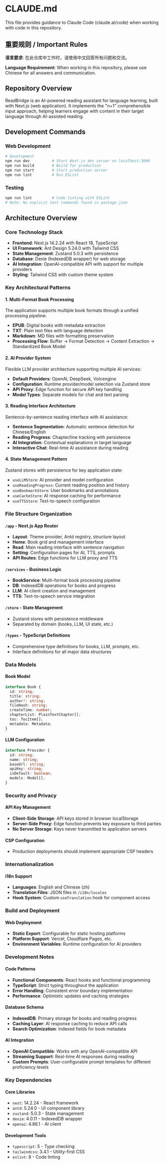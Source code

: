
# CLAUDE.md

This file provides guidance to Claude Code (claude.ai/code) when working with code in this repository.
## 重要规则 / Important Rules

**语言要求**: 在此仓库中工作时，请使用中文回答所有问题和交流。

**Language Requirement**: When working in this repository, please use Chinese for all answers and communication.

## Repository Overview

ReadBridge is an AI-powered reading assistant for language learning, built with Next.js (web application). It implements the "n+1" comprehensible input approach, helping learners engage with content in their target language through AI-assisted reading.

## Development Commands

### Web Development
```bash
# Development
npm run dev          # Start Next.js dev server on localhost:3000
npm run build        # Build for production
npm run start        # Start production server
npm run lint         # Run ESLint
```


### Testing
```bash
npm run lint         # Code linting with ESLint
# Note: No explicit test commands found in package.json
```

## Architecture Overview

### Core Technology Stack
- **Frontend**: Next.js 14.2.24 with React 18, TypeScript
- **UI Framework**: Ant Design 5.24.0 with Tailwind CSS
- **State Management**: Zustand 5.0.3 with persistence
- **Database**: Dexie (IndexedDB wrapper) for web storage
- **AI Integration**: OpenAI-compatible API with support for multiple providers
- **Styling**: Tailwind CSS with custom theme system

### Key Architectural Patterns

#### 1. Multi-Format Book Processing
The application supports multiple book formats through a unified processing pipeline:
- **EPUB**: Digital books with metadata extraction
- **TXT**: Plain text files with language detection
- **Markdown**: MD files with formatting preservation
- **Processing Flow**: Buffer → Format Detection → Content Extraction → Standardized Book Model

#### 2. AI Provider System
Flexible LLM provider architecture supporting multiple AI services:
- **Default Providers**: OpenAI, DeepSeek, Volcengine
- **Configuration**: Runtime provider/model selection via Zustand store
- **API Proxy**: Edge function for secure API key handling
- **Model Types**: Separate models for chat and text parsing

#### 3. Reading Interface Architecture
Sentence-by-sentence reading interface with AI assistance:
- **Sentence Segmentation**: Automatic sentence detection for Chinese/English
- **Reading Progress**: Chapter/line tracking with persistence
- **AI Integration**: Contextual explanations in target language
- **Interactive Chat**: Real-time AI assistance during reading

#### 4. State Management Pattern
Zustand stores with persistence for key application state:
- `useLLMStore`: AI provider and model configuration
- `useReadingProgress`: Current reading position and history
- `useBookmarkStore`: User bookmarks and annotations
- `useCacheStore`: AI response caching for performance
- `useTTSStore`: Text-to-speech configuration

### File Structure Organization

#### `/app` - Next.js App Router
- **Layout**: Theme provider, Antd registry, structure layout
- **Home**: Book grid and management interface
- **Read**: Main reading interface with sentence navigation
- **Setting**: Configuration pages for AI, TTS, prompts
- **API Routes**: Edge functions for LLM proxy and TTS

#### `/services` - Business Logic
- **BookService**: Multi-format book processing pipeline
- **DB**: IndexedDB operations for books and progress
- **LLM**: AI client creation and management
- **TTS**: Text-to-speech service integration

#### `/store` - State Management
- Zustand stores with persistence middleware
- Separated by domain (books, LLM, UI state, etc.)

#### `/types` - TypeScript Definitions
- Comprehensive type definitions for books, LLM, prompts, etc.
- Interface definitions for all major data structures

### Data Models

#### Book Model
```typescript
interface Book {
  id: string;
  title: string;
  author?: string;
  fileHash: string;
  createTime: number;
  chapterList: PlainTextChapter[];
  toc: TocItem[];
  metadata: Metadata;
}
```

#### LLM Configuration
```typescript
interface Provider {
  id: string;
  name: string;
  baseUrl: string;
  apiKey: string;
  isDefault: boolean;
  models: Model[];
}
```

### Security and Privacy

#### API Key Management
- **Client-Side Storage**: API keys stored in browser localStorage
- **Server-Side Proxy**: Edge function prevents key exposure to third parties
- **No Server Storage**: Keys never transmitted to application servers

#### CSP Configuration
- Production deployments should implement appropriate CSP headers

### Internationalization

#### i18n Support
- **Languages**: English and Chinese (zh)
- **Translation Files**: JSON files in `/i18n/locales`
- **Hook System**: Custom `useTranslation` hook for component access

### Build and Deployment

#### Web Deployment
- **Static Export**: Configurable for static hosting platforms
- **Platform Support**: Vercel, Cloudflare Pages, etc.
- **Environment Variables**: Runtime configuration for AI providers

### Development Notes

#### Code Patterns
- **Functional Components**: React hooks and functional programming
- **TypeScript**: Strict typing throughout the application
- **Error Handling**: Consistent error boundary implementation
- **Performance**: Optimistic updates and caching strategies

#### Database Schema
- **IndexedDB**: Primary storage for books and reading progress
- **Caching Layer**: AI response caching to reduce API calls
- **Search Optimization**: Indexed fields for book metadata

#### AI Integration
- **OpenAI Compatible**: Works with any OpenAI-compatible API
- **Streaming Support**: Real-time AI responses during reading
- **Custom Prompts**: User-configurable prompt templates for different proficiency levels

### Key Dependencies

#### Core Libraries
- `next`: 14.2.24 - React framework
- `antd`: 5.24.0 - UI component library
- `zustand`: 5.0.3 - State management
- `dexie`: 4.0.11 - IndexedDB wrapper
- `openai`: 4.86.1 - AI client

#### Development Tools
- `typescript`: 5 - Type checking
- `tailwindcss`: 3.4.1 - Utility-first CSS
- `eslint`: 8 - Code linting
